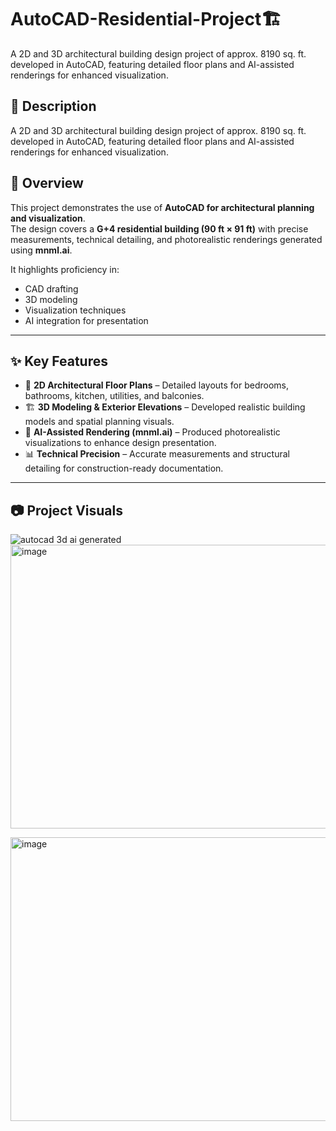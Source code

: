 # AutoCAD-Residential-Project🏗️
A 2D and 3D architectural building design project of approx. 8190 sq. ft.  developed in AutoCAD, featuring detailed floor plans and AI-assisted renderings for enhanced visualization.


## 📌 Description
A 2D and 3D architectural building design project of approx. 8190 sq. ft. developed in AutoCAD, featuring detailed floor plans and AI-assisted renderings for enhanced visualization.


## 📖 Overview
This project demonstrates the use of **AutoCAD for architectural planning and visualization**.  
The design covers a **G+4 residential building (90 ft × 91 ft)** with precise measurements, technical detailing, and photorealistic renderings generated using **mnml.ai**.  

It highlights proficiency in:
- CAD drafting  
- 3D modeling  
- Visualization techniques  
- AI integration for presentation  

---

## ✨ Key Features
- 📐 **2D Architectural Floor Plans** – Detailed layouts for bedrooms, bathrooms, kitchen, utilities, and balconies.  
- 🏗 **3D Modeling & Exterior Elevations** – Developed realistic building models and spatial planning visuals.  
- 🎨 **AI-Assisted Rendering (mnml.ai)** – Produced photorealistic visualizations to enhance design presentation.  
- 📊 **Technical Precision** – Accurate measurements and structural detailing for construction-ready documentation.  

---

## 📷 Project Visuals
![autocad 3d ai generated](https://github.com/user-attachments/assets/6987d207-232b-43a9-a3ab-95a6f3342576)
<img width="862" height="454" alt="image" src="https://github.com/user-attachments/assets/ca812afc-afdb-4be8-9c56-b96025b7435c" />

<img width="862" height="454" alt="image" src="https://github.com/user-attachments/assets/41026c88-f4dd-41cd-9366-f1f91054a0f7" />




